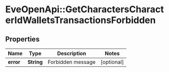 # EveOpenApi::GetCharactersCharacterIdWalletsTransactionsForbidden

## Properties
Name | Type | Description | Notes
------------ | ------------- | ------------- | -------------
**error** | **String** | Forbidden message | [optional] 


